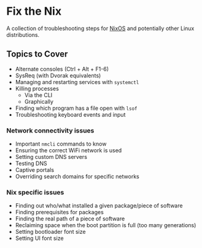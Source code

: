 # Fix the Nix

A collection of troubleshooting steps for [NixOS](https://nixos.org/) and potentially other Linux distributions.

## Topics to Cover

- Alternate consoles (Ctrl + Alt + F1-6)
- SysReq (with Dvorak equivalents)
- Managing and restarting services with `systemctl`
- Killing processes
  - Via the CLI
  - Graphically
- Finding which program has a file open with `lsof`
- Troubleshooting keyboard events and input

### Network connectivity issues

- Important `nmcli` commands to know
- Ensuring the correct WiFi network is used
- Setting custom DNS servers
- Testing DNS
- Captive portals
- Overriding search domains for specific networks

### Nix specific issues

- Finding out who/what installed a given package/piece of software
- Finding prerequisites for packages
- Finding the real path of a piece of software
- Reclaiming space when the boot partition is full (too many generations)
- Setting bootloader font size
- Setting UI font size
